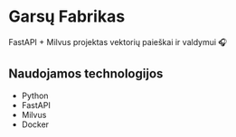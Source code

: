 # Garsų Fabrikas

FastAPI + Milvus projektas vektorių paieškai ir valdymui 🎧

## Naudojamos technologijos
- Python
- FastAPI
- Milvus
- Docker
